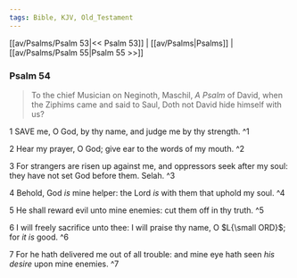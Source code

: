 ```yaml
---
tags: Bible, KJV, Old_Testament
---
```


[[av/Psalms/Psalm 53|<< Psalm 53]] | [[av/Psalms|Psalms]] | [[av/Psalms/Psalm 55|Psalm 55 >>]]

### Psalm 54

> To the chief Musician on Neginoth, Maschil, _A_ _Psalm_ of David, when the Ziphims came and said to Saul, Doth not David hide himself with us?

1 SAVE me, O God, by thy name, and judge me by thy strength. ^1

2 Hear my prayer, O God; give ear to the words of my mouth. ^2

3 For strangers are risen up against me, and oppressors seek after my soul: they have not set God before them. Selah. ^3

4 Behold, God _is_ mine helper: the Lord _is_ with them that uphold my soul. ^4

5 He shall reward evil unto mine enemies: cut them off in thy truth. ^5

6 I will freely sacrifice unto thee: I will praise thy name, O $L{\small ORD}$; for _it_ _is_ good. ^6

7 For he hath delivered me out of all trouble: and mine eye hath seen _his_ _desire_ upon mine enemies. ^7
